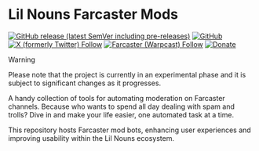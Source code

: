 # Lil Nouns Farcaster Mods

[![GitHub release (latest SemVer including pre-releases)](https://img.shields.io/github/v/release/lilnouns/lilnouns-mod?include_prereleases)](https://github.com/lilnouns/lilnouns-mod/releases)
[![GitHub](https://img.shields.io/github/license/lilnouns/lilnouns-mod)](https://github.com/lilnouns/lilnouns-mod/blob/master/LICENSE)
[![X (formerly Twitter) Follow](https://img.shields.io/badge/follow-%40nekofar-ffffff?logo=x&style=flat)](https://x.com/nekofar)
[![Farcaster (Warpcast) Follow](https://img.shields.io/badge/follow-%40nekofar-855DCD.svg?logo=farcaster&logoColor=f5f5f5&style=flat)](https://farcaster.xyz/nekofar)
[![Donate](https://img.shields.io/badge/donate-nekofar.crypto-a2b9bc?logo=ethereum&logoColor=f5f5f5)](https://ud.me/nekofar.crypto)

> [!WARNING]
> Please note that the project is currently in an experimental phase and it is subject to significant changes as it
> progresses.

A handy collection of tools for automating moderation on Farcaster channels.
Because who wants to spend all day dealing
with spam and trolls?
Dive in and make your life easier, one automated task at a time.

This repository hosts Farcaster mod bots,
enhancing user experiences and improving usability within the Lil Nouns ecosystem.
